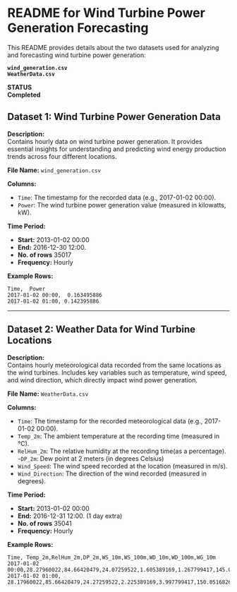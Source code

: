 # README for Wind Turbine Power Generation Forecasting  

This README provides details about the two datasets used for analyzing and forecasting wind turbine power generation:  

**`wind_generation.csv`**  
**`WeatherData.csv`**  

**STATUS**  
**Completed**  

## Dataset 1: Wind Turbine Power Generation Data  
**Description:**  
Contains hourly data on wind turbine power generation. It provides essential insights for understanding and predicting wind energy production trends across four different locations.  

**File Name:** `wind_generation.csv`  

**Columns:**  

- `Time`: The timestamp for the recorded data (e.g., 2017-01-02 00:00).  
- `Power`: The wind turbine power generation value (measured in kilowatts, kW).  
  

**Time Period:**  

- **Start:** 2013-01-02 00:00 
- **End:** 2016-12-30 12:00.
- **No. of rows** 35017
- **Frequency:** Hourly  

**Example Rows:**  

```plaintext  
Time,  Power  
2017-01-02 00:00,  0.163495886
2017-01-02 01:00, 0.142395886
```  

---

## Dataset 2: Weather Data for Wind Turbine Locations  
**Description:**  
Contains hourly meteorological data recorded from the same locations as the wind turbines. Includes key variables such as temperature, wind speed, and wind direction, which directly impact wind power generation.  

**File Name:** `WeatherData.csv`  

**Columns:**  

- `Time`: The timestamp for the recorded meteorological data (e.g., 2017-01-02 00:00).   
- `Temp_2m`: The ambient temperature at the recording time (measured in °C).
- `RelHum_2m`: The relative humidity at the recording time(as a percentage).
-`DP_2m`: Dew point at 2 meters (in degrees Celsius)
- `Wind_Speed`: The wind speed recorded at the location (measured in m/s).  
- `Wind_Direction`: The direction of the wind recorded (measured in degrees).  

**Time Period:**  

- **Start:** 2013-01-02 00:00 
- **End:** 2016-12-31 12:00.  (1 day extra)
- **No. of rows** 35041
- **Frequency:** Hourly  

**Example Rows:**  

```plaintext  
Time, Temp_2m,RelHum_2m,DP_2m,WS_10m,WS_100m,WD_10m,WD_100m,WG_10m 
2017-01-02 00:00,28.27960022,84.66420479,24.07259522,1.605389169,1.267799417,145.0516826,161.0573147,1.336515074 
2017-01-02 01:00, 28.17960022,85.66420479,24.27259522,2.225389169,3.997799417,150.0516826,157.0573147,4.336515074 
```  
